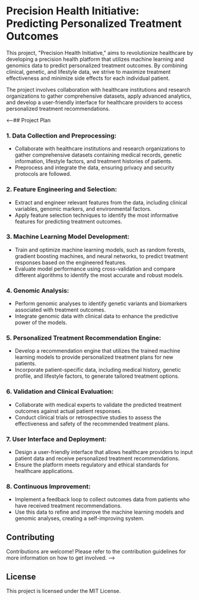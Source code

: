 # Precision Health Initiative: Predicting Personalized Treatment Outcomes

This project, "Precision Health Initiative," aims to revolutionize healthcare by developing a precision health platform that utilizes machine learning and genomics data to predict personalized treatment outcomes. By combining clinical, genetic, and lifestyle data, we strive to maximize treatment effectiveness and minimize side effects for each individual patient.

The project involves collaboration with healthcare institutions and research organizations to gather comprehensive datasets, apply advanced analytics, and develop a user-friendly interface for healthcare providers to access personalized treatment recommendations.

<--## Project Plan

### 1. Data Collection and Preprocessing:
- Collaborate with healthcare institutions and research organizations to gather comprehensive datasets containing medical records, genetic information, lifestyle factors, and treatment histories of patients.
- Preprocess and integrate the data, ensuring privacy and security protocols are followed.

### 2. Feature Engineering and Selection:
- Extract and engineer relevant features from the data, including clinical variables, genomic markers, and environmental factors.
- Apply feature selection techniques to identify the most informative features for predicting treatment outcomes.

### 3. Machine Learning Model Development:
- Train and optimize machine learning models, such as random forests, gradient boosting machines, and neural networks, to predict treatment responses based on the engineered features.
- Evaluate model performance using cross-validation and compare different algorithms to identify the most accurate and robust models.

### 4. Genomic Analysis:
- Perform genomic analyses to identify genetic variants and biomarkers associated with treatment outcomes.
- Integrate genomic data with clinical data to enhance the predictive power of the models.

### 5. Personalized Treatment Recommendation Engine:
- Develop a recommendation engine that utilizes the trained machine learning models to provide personalized treatment plans for new patients.
- Incorporate patient-specific data, including medical history, genetic profile, and lifestyle factors, to generate tailored treatment options.

### 6. Validation and Clinical Evaluation:
- Collaborate with medical experts to validate the predicted treatment outcomes against actual patient responses.
- Conduct clinical trials or retrospective studies to assess the effectiveness and safety of the recommended treatment plans.

### 7. User Interface and Deployment:
- Design a user-friendly interface that allows healthcare providers to input patient data and receive personalized treatment recommendations.
- Ensure the platform meets regulatory and ethical standards for healthcare applications.

### 8. Continuous Improvement:
- Implement a feedback loop to collect outcomes data from patients who have received treatment recommendations.
- Use this data to refine and improve the machine learning models and genomic analyses, creating a self-improving system.

## Contributing

Contributions are welcome! Please refer to the contribution guidelines for more information on how to get involved. -->

## License

This project is licensed under the MIT License.

